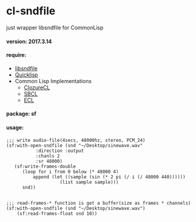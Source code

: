 # cl-sndfile
just wrapper libsndfile for CommonLisp

#### version: 2017.3.14

#### require:
  - [libsndfile](http://www.mega-nerd.com/libsndfile/)
  - [Quicklisp](http://www.quicklisp.org)
  - Common Lisp Implementations
	+ [ClozureCL](http://www.clozure.com/clozurecl.html)
	+ [SBCL](http://www.sbcl.org)
	+ [ECL](http://ecls.sourceforge.net)

#### package: sf

#### usage:

	;;; write audio-file(4secs, 48000hz, stereo, PCM_24)
	(sf:with-open-sndfile (snd "~/Desktop/sinewave.wav"
			   :direction :output
			   :chanls 2
			   :sr 48000)
	   (sf:write-frames-double
          (loop for i from 0 below (* 48000 4)
	          append (let ((sample (sin (* 2 pi (/ i (/ 48000 440))))))
			            (list sample sample)))
		  snd))


	;;; read-frames-* function is get a buffer(size as frames * channels)
	(sf:with-open-sndfile (snd "~/Desktop/sinewave.wav")
		(sf:read-frames-float snd 10))
	
